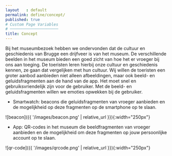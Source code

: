 ```yaml
---
layout   : default
permalink: define/concept/
published: true
# Custom Page Variables
# ─────────────────────
title: Concept
---
```


Bij het museumbezoek hebben we ondervonden dat de cultuur en geschiedenis van Brugge een drijfveer is van het museum. De verschillende beelden in het museum bieden een goed zicht van hoe het er vroeger bij ons aan toeging. De toeristen leren hierbij onze cultuur en geschiedenis kennen, ze gaan dat vergelijken met hun cultuur. Wij willen de toeristen een groter aanbod aanbieden niet alleen afbeeldingen, maar ook beeld- en geluidsfragmenten aan de hand van de app. Het moet snel en gebruiksvriendelijk zijn voor de gebruiker. Met de beeld- en geluidsfragmenten willen we emoties opwekken bij de gebruiker.

- Smartwatch: beacons die geluidsfragmenten van vroeger aanbieden en de mogelijkheid op deze fragmenten op de smartphone op te slaan.

![beacon]({{ '/images/beacon.png' | relative_url }}){:width="250px"}

- App: QR-codes in het museum die beeldfragmenten van vroeger aanbieden en de mogelijkheid om deze fragmenten op jouw persoonlijke account op te slaan.

![qr-code]({{ '/images/qrcode.png' | relative_url }}){:width="250px"}


